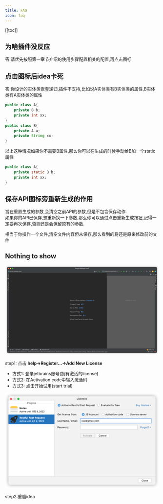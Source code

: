 ```yaml
---
title: FAQ
icon: faq
---
```


[[toc]]


## 为啥插件没反应
答:请优先按照第一章节介绍的使用步骤配置相关的配置,再点击图标

## 点击图标后idea卡死 
答:你设计的实体类嵌套递归,插件不支持,比如说A实体类有B实体类的属性,B实体类有A实体类的属性
``` java
public class A{
    private B b;
    private int xx;
}
public class B{
    private A a;
    private String xx;
}
```
以上这种情况如果你不需要B属性,那么你可以在生成的时候手动给B加一个static属性
``` java
public class A{
    private static B b;
    private int xx;
}
```


## 保存API图标旁重新生成的作用
旨在重置生成的参数,会清空之前API的参数,但是不包含保存动作.  
如果你的API已保存,想重新换一下参数,那么你可以通过点击重新生成按钮,记得一定要再次保存,否则还是会保留原有的参数.  

相当于你操作一个文件,清空文件内容但未保存,那么看到的将还是原来修改前的文件  

## Nothing to show<Badge text="2022.1.4+" type="danger"/>

![](../.vuepress/public/img/buy/none.png)

step1: 点击 **help->Register...->Add New License**
* 方式1: 登录jetbrains账号(拥有激活的license)
* 方式2: 在Activation code中输入激活码
* 方式3: 点击开始试用(start trial)

![](../.vuepress/public/img/buy/step5.png)

step2:重启idea

<Badge text="如果按照以上方式还是不行,也许是license有问题" type="danger" vertical="middle"/>